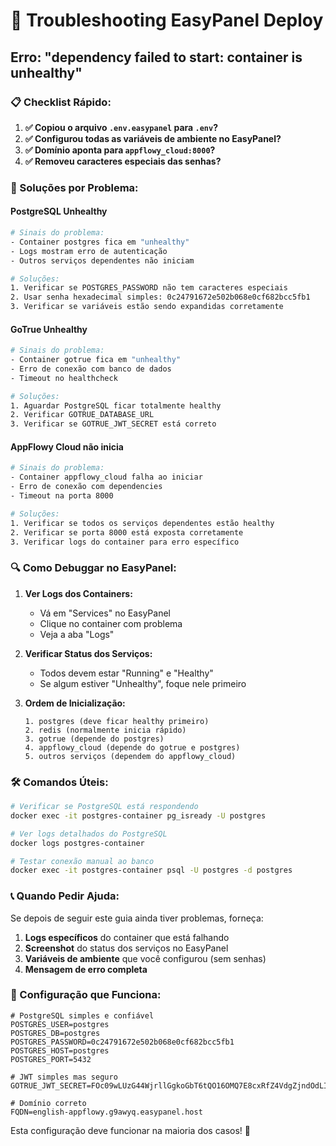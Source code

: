 # 🚨 Troubleshooting EasyPanel Deploy

## Erro: "dependency failed to start: container is unhealthy"

### 📋 Checklist Rápido:

1. **✅ Copiou o arquivo `.env.easypanel` para `.env`?**
2. **✅ Configurou todas as variáveis de ambiente no EasyPanel?**
3. **✅ Domínio aponta para `appflowy_cloud:8000`?**
4. **✅ Removeu caracteres especiais das senhas?**

### 🔧 Soluções por Problema:

#### **PostgreSQL Unhealthy**
```bash
# Sinais do problema:
- Container postgres fica em "unhealthy"
- Logs mostram erro de autenticação
- Outros serviços dependentes não iniciam

# Soluções:
1. Verificar se POSTGRES_PASSWORD não tem caracteres especiais
2. Usar senha hexadecimal simples: 0c24791672e502b068e0cf682bcc5fb1
3. Verificar se variáveis estão sendo expandidas corretamente
```

#### **GoTrue Unhealthy**
```bash
# Sinais do problema:
- Container gotrue fica em "unhealthy"
- Erro de conexão com banco de dados
- Timeout no healthcheck

# Soluções:
1. Aguardar PostgreSQL ficar totalmente healthy
2. Verificar GOTRUE_DATABASE_URL
3. Verificar se GOTRUE_JWT_SECRET está correto
```

#### **AppFlowy Cloud não inicia**
```bash
# Sinais do problema:
- Container appflowy_cloud falha ao iniciar
- Erro de conexão com dependencies
- Timeout na porta 8000

# Soluções:
1. Verificar se todos os serviços dependentes estão healthy
2. Verificar se porta 8000 está exposta corretamente
3. Verificar logs do container para erro específico
```

### 🔍 Como Debuggar no EasyPanel:

1. **Ver Logs dos Containers:**
   - Vá em "Services" no EasyPanel
   - Clique no container com problema
   - Veja a aba "Logs"

2. **Verificar Status dos Serviços:**
   - Todos devem estar "Running" e "Healthy"
   - Se algum estiver "Unhealthy", foque nele primeiro

3. **Ordem de Inicialização:**
   ```
   1. postgres (deve ficar healthy primeiro)
   2. redis (normalmente inicia rápido)
   3. gotrue (depende do postgres)
   4. appflowy_cloud (depende do gotrue e postgres)
   5. outros serviços (dependem do appflowy_cloud)
   ```

### 🛠️ Comandos Úteis:

```bash
# Verificar se PostgreSQL está respondendo
docker exec -it postgres-container pg_isready -U postgres

# Ver logs detalhados do PostgreSQL
docker logs postgres-container

# Testar conexão manual ao banco
docker exec -it postgres-container psql -U postgres -d postgres
```

### 📞 Quando Pedir Ajuda:

Se depois de seguir este guia ainda tiver problemas, forneça:

1. **Logs específicos** do container que está falhando
2. **Screenshot** do status dos serviços no EasyPanel
3. **Variáveis de ambiente** que você configurou (sem senhas)
4. **Mensagem de erro completa**

### 🎯 Configuração que Funciona:

```env
# PostgreSQL simples e confiável
POSTGRES_USER=postgres
POSTGRES_DB=postgres
POSTGRES_PASSWORD=0c24791672e502b068e0cf682bcc5fb1
POSTGRES_HOST=postgres
POSTGRES_PORT=5432

# JWT simples mas seguro
GOTRUE_JWT_SECRET=FOc09wLUzG44WjrllGgkoGbT6tQO16OMQ7E8cxRfZ4VdgZjndOdLIH5i7u2w9VDn

# Domínio correto
FQDN=english-appflowy.g9awyq.easypanel.host
```

Esta configuração deve funcionar na maioria dos casos! 🚀